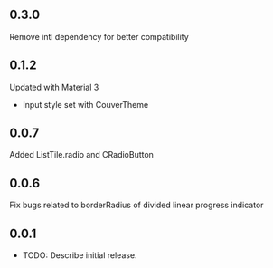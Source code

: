 ## 0.3.0

Remove intl dependency for better compatibility

## 0.1.2

Updated with Material 3

- Input style set with CouverTheme

## 0.0.7

Added ListTile.radio and CRadioButton

## 0.0.6

Fix bugs related to borderRadius of divided linear progress indicator

## 0.0.1

- TODO: Describe initial release.
